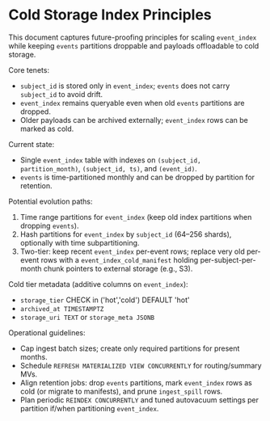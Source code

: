 # Cold Storage Index Principles

This document captures future-proofing principles for scaling `event_index` while keeping `events` partitions droppable and payloads offloadable to cold storage.

Core tenets:
- `subject_id` is stored only in `event_index`; `events` does not carry `subject_id` to avoid drift.
- `event_index` remains queryable even when old `events` partitions are dropped.
- Older payloads can be archived externally; `event_index` rows can be marked as cold.

Current state:
- Single `event_index` table with indexes on `(subject_id, partition_month)`, `(subject_id, ts)`, and `(event_id)`.
- `events` is time-partitioned monthly and can be dropped by partition for retention.

Potential evolution paths:
1. Time range partitions for `event_index` (keep old index partitions when dropping `events`).
2. Hash partitions for `event_index` by `subject_id` (64–256 shards), optionally with time subpartitioning.
3. Two-tier: keep recent `event_index` per-event rows; replace very old per-event rows with a `event_index_cold_manifest` holding per-subject-per-month chunk pointers to external storage (e.g., S3).

Cold tier metadata (additive columns on `event_index`):
- `storage_tier` CHECK in ('hot','cold') DEFAULT 'hot'
- `archived_at TIMESTAMPTZ`
- `storage_uri TEXT` or `storage_meta JSONB`

Operational guidelines:
- Cap ingest batch sizes; create only required partitions for present months.
- Schedule `REFRESH MATERIALIZED VIEW CONCURRENTLY` for routing/summary MVs.
- Align retention jobs: drop `events` partitions, mark `event_index` rows as cold (or migrate to manifests), and prune `ingest_spill` rows.
- Plan periodic `REINDEX CONCURRENTLY` and tuned autovacuum settings per partition if/when partitioning `event_index`.


